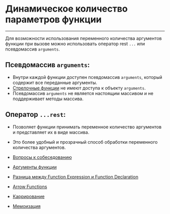 # Динамическое количество параметров функции
___

Для возможности использования переменного количества аргументов функции при вызове можно использовать оператор rest `...` или псевдомассив `arguments`.

## Псевдомассив `arguments`:

- Внутри каждой функции доступен псевдомассив `arguments`, который содержит все переданные аргументы.
- [Стрелочные функции](./arrowFunction.md) не имеют доступа к объекту `arguments`.
- Псевдомассив `arguments` не является настоящим массивом и не поддерживает методы массива.

## Оператор `...rest`:

- Позволяет функции принимать переменное количество аргументов и представляет их в виде массива.
- Это более удобный и прозрачный способ обработки переменного количества аргументов.

- [Вопросы к собеседованию](../../README.md)
- [Аргументы функции](./arguments.md)
- [Разница между Function Expression и Function Declaration](./difference.md)
- [Arrow Functions](./arrowFunction.md)
- [Каррирование](./currying.md)
- [Мемоизация](./memoisation.md)